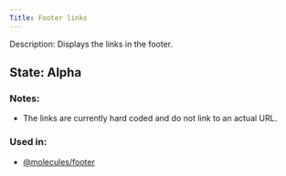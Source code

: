 ```yaml
---
Title: Footer links
---
```


Description: Displays the links in the footer.

## State: Alpha

### Notes:
- The links are currently hard coded and do not link to an actual URL.

### Used in:
- [@molecules/footer](/?p=molecules-footer)

